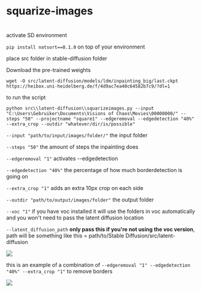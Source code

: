 # squarize-images

#

activate SD environment

```pip install natsort==8.1.0```  on top of your environment

place src folder in stable-diffusion folder

Download the pre-trained weights

```
wget -O src/latent-diffusion/models/ldm/inpainting_big/last.ckpt https://heibox.uni-heidelberg.de/f/4d9ac7ea40c64582b7c9/?dl=1
```
to run the script

```
python src\\latent-diffusion\\squarizeimages.py --input "C:\Users\Gebruiker\Documents\Visions of Chaos\Movies\00000000/" --steps "50" --projectname "square1" --edgeremoval --edgedetection "40%" --extra_crop --outdir "whatever/dir/is/possible"
```
```--input "path/to/input/images/folder/"``` the input folder

```--steps "50"``` the amount of steps the inpainting does

```--edgeremoval "1"``` activates --edgedetection

```--edgedetection "40%"``` the percentage of how much borderdetection is going on

```--extra_crop "1"``` adds an extra 10px crop on each side 

```--outdir "path/to/output/images/folder"``` the output folder

```--voc "1"``` if you have voc installed it will use the folders in voc automatically and you won't need to pass the latent diffusion location

```--latent_diffusion_path``` **only pass this if you're not using the voc version**, path will be something like this = path/to/Stable Diffusion/src/latent-diffusion

![](demo.png)

this is an example of a combination of ```--edgeremoval "1" --edgedetection "40%" --extra_crop "1"``` to remove borders

![](demo2.png)
